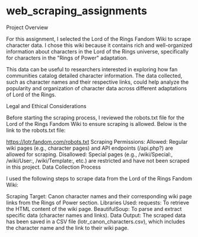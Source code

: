 # web_scraping_assignments
Project Overview

For this assignment, I selected the Lord of the Rings Fandom Wiki to scrape character data. I chose this wiki because it contains rich and well-organized information about characters in the Lord of the Rings universe, specifically for characters in the "Rings of Power" adaptation.

This data can be useful to researchers interested in exploring how fan communities catalog detailed character information. The data collected, such as character names and their respective links, could help analyze the popularity and organization of character data across different adaptations of Lord of the Rings.

Legal and Ethical Considerations

Before starting the scraping process, I reviewed the robots.txt file for the Lord of the Rings Fandom Wiki to ensure scraping is allowed. Below is the link to the robots.txt file:

https://lotr.fandom.com/robots.txt
Scraping Permissions:
Allowed: Regular wiki pages (e.g., character pages) and API endpoints (/api.php?) are allowed for scraping.
Disallowed: Special pages (e.g., /wiki/Special:, /wiki/User:, /wiki/Template:, etc.) are restricted and have not been scraped in this project.
Data Collection Process

I used the following steps to scrape data from the Lord of the Rings Fandom Wiki:

Scraping Target: Canon character names and their corresponding wiki page links from the Rings of Power section.
Libraries Used:
requests: To retrieve the HTML content of the wiki page.
BeautifulSoup: To parse and extract specific data (character names and links).
Data Output: The scraped data has been saved in a CSV file (lotr_canon_characters.csv), which includes the character name and the link to their wiki page.
